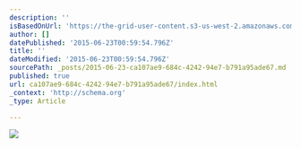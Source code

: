 ```yaml
---
description: ''
isBasedOnUrl: 'https://the-grid-user-content.s3-us-west-2.amazonaws.com/30644e6f-7a1f-4f65-a3b6-fefd9d6d9e84.jpg'
author: []
datePublished: '2015-06-23T00:59:54.796Z'
title: ''
dateModified: '2015-06-23T00:59:54.796Z'
sourcePath: _posts/2015-06-23-ca107ae9-684c-4242-94e7-b791a95ade67.md
published: true
url: ca107ae9-684c-4242-94e7-b791a95ade67/index.html
_context: 'http://schema.org'
_type: Article

---
```

![](https://the-grid-user-content.s3-us-west-2.amazonaws.com/30644e6f-7a1f-4f65-a3b6-fefd9d6d9e84.jpg)